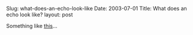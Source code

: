Slug: what-does-an-echo-look-like
Date: 2003-07-01
Title: What does an echo look like?
layout: post

Something like <a href="http://www.intertwingly.net/wiki/pie/EchoFeed">this</a>...

